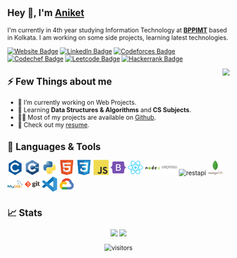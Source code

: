 <h2>Hey 👋, I'm <a href="https://aniketsinghcoder.netlify.app/">Aniket</a></h2>
<p>I'm currently in 4th year studying Information Technology at <strong><a href="http://bppimt.ac.in/">BPPIMT</a></strong> based in Kolkata. I am working on some side projects, learning latest technologies.</p>
<p><a href="https://portfolio-aniketsinghcoder.vercel.app/"><img src="https://img.shields.io/badge/-Portfolio-4E69C8?style=flat-square&amp;labelColor=4E69C8&amp;logo=google%20chrome&amp;link=https://aniketsinghcoder.netlify.app" alt="Website Badge"></a> <a href="https://www.linkedin.com/in/aniket-singh-2002/"><img src="https://img.shields.io/badge/-Connect-0077B5?style=social&amp;labelColor=0077B5&amp;logo=LinkedIn&amp;link=https://www.linkedin.com/in/aniket-singh-2002/" alt="LinkedIn Badge"></a> <a href="https://codeforces.com/profile/aniketsingh2002"><img src="https://img.shields.io/badge/-Codeforces-black?style=plastic&amp;labelColor=white&amp;logo=codeforces&amp;link=https://codeforces.com/profile/aniketsingh2002" alt="Codeforces Badge"></a> <a href="https://www.codechef.com/users/aniketsingh294"><img src="https://img.shields.io/badge/-Codechef-d6cece?style=plastic&amp;labelColor=665554&amp;logo=codechef&amp;link=https://www.codechef.com/users/aniketsingh294" alt="Codechef Badge"></a> <a href="https://leetcode.com/aniketsingh2002/"><img src="https://img.shields.io/badge/-leetcode-9c6936?style=plastic&amp;labelColor=white&amp;logo=leetcode&amp;link=https://leetcode.com/aniketsingh2002" alt="Leetcode Badge"></a> <a href="https://www.hackerrank.com/aniketsinghrajp2"><img src="https://img.shields.io/badge/-Hackerrank-49ab4b?style=plastic&amp;labelColor=&amp;logo=hackerrank&amp;link=https://www.hackerrank.com/aniketsinghrajp2" alt="Hackerrank Badge"></a></p>
<img align="right" src="https://media1.giphy.com/media/13HgwGsXF0aiGY/giphy.gif" />
<h2>⚡️ Few Things about me</h2>
<ul>
<li>🔭 I’m currently working on Web Projects.</li>
<li>🧐 Learning <strong>Data Structures & Algorithms</strong> and<strong> CS Subjects</strong>.</li>
<li>👨‍💻 Most of my projects are available on <a href="https://github.com/Aniketsinghcoder?tab=repositories">Github</a>.</li>
<li>📙 Check out my <a target="_blank" href="https://drive.google.com/file/d/1hiTxsVoouvLKylLvDJDsuNdn_H466wZd/view">resume</a>.</li>
</ul>
<h2>🚀 Languages & Tools</h2>
<p align="left">
<img src="https://raw.githubusercontent.com/devicons/devicon/master/icons/c/c-plain.svg" alt="c" width="35" height="35" />
<img src="https://raw.githubusercontent.com/github/explore/80688e429a7d4ef2fca1e82350fe8e3517d3494d/topics/cpp/cpp.png" alt="cpp" width="35" height="35" />
<img src="https://raw.githubusercontent.com/devicons/devicon/master/icons/python/python-original.svg" alt="python" width="35" height="35" />
<img src="https://raw.githubusercontent.com/devicons/devicon/master/icons/html5/html5-original.svg" alt="html5" width="35" height="35" />
<img src="https://raw.githubusercontent.com/devicons/devicon/master/icons/css3/css3-original.svg" alt="css3" width="35" height="35" />
<img src="https://raw.githubusercontent.com/devicons/devicon/master/icons/javascript/javascript-original.svg" alt="javascript" width="35" height="35" />
<img src="https://raw.githubusercontent.com/devicons/devicon/master/icons/bootstrap/bootstrap-plain.svg" alt="bootstrap" width="35" height="35" />
<img src="https://raw.githubusercontent.com/devicons/devicon/master/icons/react/react-original.svg" alt="react" width="35" height="35" />
<img src="https://raw.githubusercontent.com/devicons/devicon/master/icons/nodejs/nodejs-original-wordmark.svg" alt="nodejs" width="35" height="35" />
<img src="https://raw.githubusercontent.com/devicons/devicon/master/icons/express/express-original-wordmark.svg" alt="express" width="35" height="35" />
<img src="https://i0.wp.com/restfulapi.net/wp-content/uploads/rest.png?ssl=1" alt="restapi" width="35" height="35" />
<img src="https://raw.githubusercontent.com/devicons/devicon/master/icons/mongodb/mongodb-original-wordmark.svg" alt="mongodb" width="35" height="35" />
<img src="https://raw.githubusercontent.com/devicons/devicon/master/icons/mysql/mysql-original-wordmark.svg" alt="mysql" width="35" height="35" />
<img src="https://raw.githubusercontent.com/devicons/devicon/master/icons/git/git-original-wordmark.svg" alt="git" width="35" height="35" />
<img src="https://raw.githubusercontent.com/devicons/devicon/master/icons/vscode/vscode-original.svg" alt="vscode" width="35" height="35" />
<img src="https://raw.githubusercontent.com/devicons/devicon/master/icons/googlecloud/googlecloud-original.svg" alt="gcp" width="35" height="35" />
</p>
<h2>📈 Stats</h2>

<p align="center">
  <img width="45%" src="https://github-readme-stats.vercel.app/api?username=aniketsinghcoder&show_icons=true&hide_border=true&theme=radical" />
  <img width="45%" src="https://github-readme-streak-stats.herokuapp.com/?user=aniketsinghcoder&hide_border=true&theme=radical" />
</p>

<p align="center"><img src="https://visitor-badge.glitch.me/badge?page_id=aniketsinghcoder.aniketsinghcoder" alt="visitors"></p>

<!---
aniketsinghcoder/aniketsinghcoder is a ✨ special ✨ repository because its `README.md` (this file) appears on your GitHub profile.
You can click the Preview link to take a look at your changes.
--->
